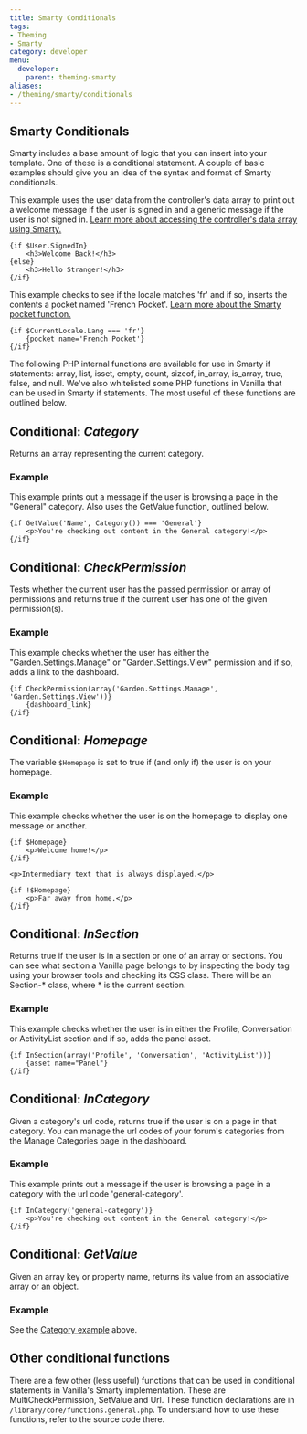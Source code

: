 ```yaml
---
title: Smarty Conditionals
tags:
- Theming
- Smarty
category: developer
menu:
  developer:
    parent: theming-smarty
aliases:
- /theming/smarty/conditionals
---
```

## Smarty Conditionals

Smarty includes a base amount of logic that you can insert into your template. One of these is a conditional statement. A couple of basic examples should give you an idea of the syntax and format of Smarty conditionals.

This example uses the user data from the controller's data array to print out a welcome message if the user is signed in and a generic message if the user is not signed in. [Learn more about accessing the controller's data array using Smarty.](../#accessing-controller-data-with-smarty)

```
{if $User.SignedIn}
    <h3>Welcome Back!</h3>
{else}
    <h3>Hello Stranger!</h3>
{/if}
```

This example checks to see if the locale matches 'fr' and if so, inserts the contents a pocket named 'French Pocket'. [Learn more about the Smarty pocket function.](/functions/pocket.html.md)

```
{if $CurrentLocale.Lang === 'fr'}
    {pocket name='French Pocket'}
{/if}
```

The following PHP internal functions are available for use in Smarty if statements: array, list, isset, empty, count, sizeof, in_array, is_array, true, false, and null. We've also whitelisted some PHP functions in Vanilla that can be used in Smarty if statements. The most useful of these functions are outlined below.

## Conditional: *Category*

Returns an array representing the current category.

### Example

This example prints out a message if the user is browsing a page in the "General" category. Also uses the GetValue function, outlined below.

```
{if GetValue('Name', Category()) === 'General'}
    <p>You're checking out content in the General category!</p>
{/if}
```

## Conditional: *CheckPermission*

Tests whether the current user has the passed permission or array of permissions and returns true if the current user has one of the given permission(s).

### Example

This example checks whether the user has either the "Garden.Settings.Manage" or "Garden.Settings.View" permission and if so, adds a link to the dashboard.

```
{if CheckPermission(array('Garden.Settings.Manage', 'Garden.Settings.View'))}
    {dashboard_link}
{/if}
```

## Conditional: *Homepage*

The variable `$Homepage` is set to true if (and only if) the user is on your homepage. 

### Example

This example checks whether the user is on the homepage to display one message or another.

```
{if $Homepage}
    <p>Welcome home!</p>
{/if}

<p>Intermediary text that is always displayed.</p>

{if !$Homepage}
    <p>Far away from home.</p>
{/if}
```

## Conditional: *InSection*

Returns true if the user is in a section or one of an array or sections. You can see what section a Vanilla page belongs to by inspecting the body tag using your browser tools and checking its CSS class. There will be an Section-* class, where * is the current section.

### Example

This example checks whether the user is in either the Profile, Conversation or ActivityList section and if so, adds the panel asset.

```
{if InSection(array('Profile', 'Conversation', 'ActivityList'))}
    {asset name="Panel"}
{/if}
```

## Conditional: *InCategory*

Given a category's url code, returns true if the user is on a page in that category. You can manage the url codes of your forum's categories from the Manage Categories page in the dashboard.

### Example

This example prints out a message if the user is browsing a page in a category with the url code 'general-category'.

```
{if InCategory('general-category')}
    <p>You're checking out content in the General category!</p>
{/if}
```

## Conditional: *GetValue*

Given an array key or property name, returns its value from an associative array or an object.

### Example

See the [Category example]('#category-example') above.

## Other conditional functions

There are a few other (less useful) functions that can be used in conditional statements in Vanilla's Smarty implementation. These are MultiCheckPermission, SetValue and Url. These function declarations are in `/library/core/functions.general.php`. To understand how to use these functions, refer to the source code there.
